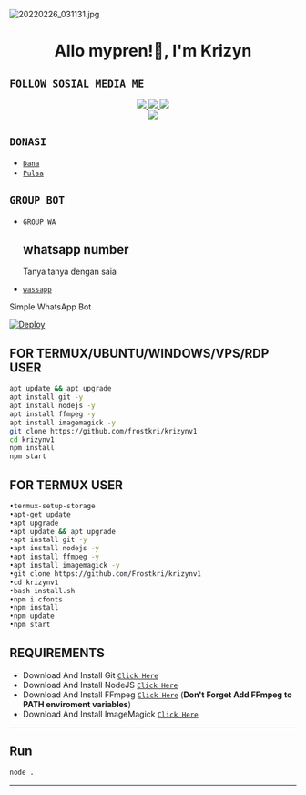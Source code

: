 ![20220226_031131.jpg](https://user-images.githubusercontent.com/92458761/155840670-848b1313-1257-428b-87b3-0d35891e4dff.jpg)
<h1 align="center">Allo mypren!👋, I'm Krizyn</h1>

## ```FOLLOW SOSIAL MEDIA ME```
<p align="center">
<a href="https://instagram.com/mhdfakri_"><img src="https://img.shields.io/badge/INSTAGRAM-E4405F?style=for-the-badge&logo=instagram&logoColor=white"/> 
<a href="https://wa.me/62895328590064"><img src="https://img.shields.io/badge/WhatsApp-25D366?style=for-the-badge&logo=whatsapp&logoColor=white" />
<a href="https://youtube.com/c/hokenbeusz"><img src="https://img.shields.io/badge/YOUTUBE Krizyn-ff0000?style=for-the-badge&logo=youtube&logoColor=ff000000&link=https://youtube.com/c/hokenbeusz" /><br>
<a href="https://tiktok.com/@unfaedahkan"><img src="https://img.shields.io/badge/TIKTOK-black?style=for-the-badge&logo=tiktok&logoColor=ff000000&link=https://tiktok.com/@unfaedahkan" /></a>
</p>

## ```DONASI```

- [`Dana`](081360482998)
- [`Pulsa`](081360482998)
  
## ```GROUP BOT```

- [`GROUP WA`](https://chat.whatsapp.com/GQfybywcgb3AzNBP1zAs0h)

  ## whatsapp number
  Tanya tanya dengan saia
* [`wassapp`](https://wa.me/62895327934887?text=Assalamualaikum+Banh+kri+gans)



Simple WhatsApp Bot 

[![Deploy](https://www.herokucdn.com/deploy/button.svg)](https://heroku.com/deploy?template=https://github.com/WallHackBotz/V4)

## FOR TERMUX/UBUNTU/WINDOWS/VPS/RDP USER

```bash
apt update && apt upgrade
apt install git -y
apt install nodejs -y
apt install ffmpeg -y
apt install imagemagick -y
git clone https://github.com/frostkri/krizynv1
cd krizynv1
npm install
npm start
```

## FOR TERMUX USER 

```bash
•termux-setup-storage
•apt-get update
•apt upgrade
•apt update && apt upgrade
•apt install git -y
•apt install nodejs -y
•apt install ffmpeg -y
•apt install imagemagick -y
•git clone https://github.com/Frostkri/krizynv1
•cd krizynv1
•bash install.sh
•npm i cfonts
•npm install
•npm update
•npm start
```

## REQUIREMENTS

* Download And Install Git [`Click Here`](https://git-scm.com/downloads)
* Download And Install NodeJS [`Click Here`](https://nodejs.org/en/download)
* Download And Install FFmpeg [`Click Here`](https://ffmpeg.org/download.html) (**Don't Forget Add FFmpeg to PATH enviroment variables**)
* Download And Install ImageMagick [`Click Here`](https://imagemagick.org/script/download.php)

---------

## Run

```bash
node .
```

---------
